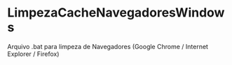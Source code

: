 # LimpezaCacheNavegadoresWindows
Arquivo .bat para limpeza de Navegadores (Google Chrome / Internet Explorer / Firefox)
